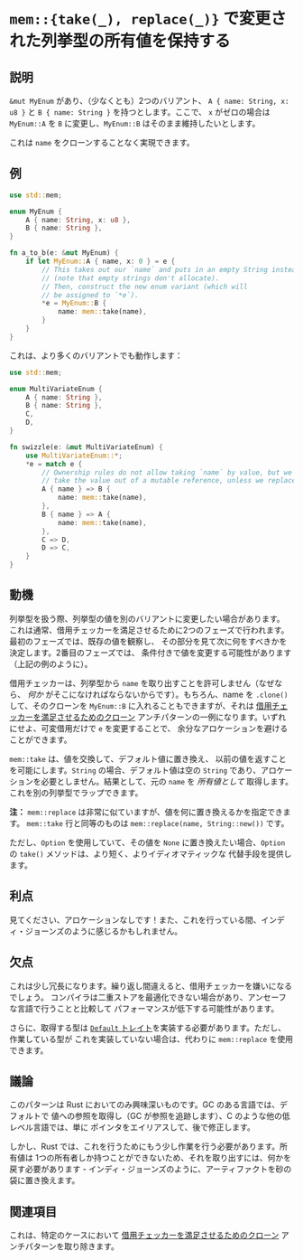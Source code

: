 # `mem::{take(_), replace(_)}` で変更された列挙型の所有値を保持する

## 説明

`&mut MyEnum` があり、（少なくとも）2つのバリアント、
`A { name: String, x: u8 }` と `B { name: String }` を持つとします。ここで、
`x` がゼロの場合は `MyEnum::A` を `B` に変更し、`MyEnum::B` はそのまま維持したいとします。

これは `name` をクローンすることなく実現できます。

## 例

```rust
use std::mem;

enum MyEnum {
    A { name: String, x: u8 },
    B { name: String },
}

fn a_to_b(e: &mut MyEnum) {
    if let MyEnum::A { name, x: 0 } = e {
        // This takes out our `name` and puts in an empty String instead
        // (note that empty strings don't allocate).
        // Then, construct the new enum variant (which will
        // be assigned to `*e`).
        *e = MyEnum::B {
            name: mem::take(name),
        }
    }
}
```

これは、より多くのバリアントでも動作します：

```rust
use std::mem;

enum MultiVariateEnum {
    A { name: String },
    B { name: String },
    C,
    D,
}

fn swizzle(e: &mut MultiVariateEnum) {
    use MultiVariateEnum::*;
    *e = match e {
        // Ownership rules do not allow taking `name` by value, but we cannot
        // take the value out of a mutable reference, unless we replace it:
        A { name } => B {
            name: mem::take(name),
        },
        B { name } => A {
            name: mem::take(name),
        },
        C => D,
        D => C,
    }
}
```

## 動機

列挙型を扱う際、列挙型の値を別のバリアントに変更したい場合があります。
これは通常、借用チェッカーを満足させるために2つのフェーズで行われます。最初のフェーズでは、既存の値を観察し、
その部分を見て次に何をすべきかを決定します。2番目のフェーズでは、
条件付きで値を変更する可能性があります（上記の例のように）。

借用チェッカーは、列挙型から `name` を取り出すことを許可しません（なぜなら、
*何か* がそこになければならないからです）。もちろん、name を `.clone()` して、そのクローンを
`MyEnum::B` に入れることもできますが、それは
[借用チェッカーを満足させるためのクローン](../anti_patterns/borrow_clone.md)
アンチパターンの一例になります。いずれにせよ、可変借用だけで `e` を変更することで、
余分なアロケーションを避けることができます。

`mem::take` は、値を交換して、デフォルト値に置き換え、
以前の値を返すことを可能にします。`String` の場合、デフォルト値は空の
`String` であり、アロケーションを必要としません。結果として、元の
`name` を *所有値として* 取得します。これを別の列挙型でラップできます。

**注：** `mem::replace` は非常に似ていますが、値を何に置き換えるかを指定できます。
`mem::take` 行と同等のものは
`mem::replace(name, String::new())` です。

ただし、`Option` を使用していて、その値を
`None` に置き換えたい場合、`Option` の `take()` メソッドは、より短く、よりイディオマティックな
代替手段を提供します。

## 利点

見てください、アロケーションなしです！また、これを行っている間、インディ・ジョーンズのように感じるかもしれません。

## 欠点

これは少し冗長になります。繰り返し間違えると、借用チェッカーを嫌いになるでしょう。
コンパイラは二重ストアを最適化できない場合があり、アンセーフな言語で行うことと比較して
パフォーマンスが低下する可能性があります。

さらに、取得する型は
[`Default` トレイト](./default.md)を実装する必要があります。ただし、作業している型が
これを実装していない場合は、代わりに `mem::replace` を使用できます。

## 議論

このパターンは Rust においてのみ興味深いものです。GC のある言語では、デフォルトで
値への参照を取得し（GC が参照を追跡します）、C のような他の低レベル言語では、単に
ポインタをエイリアスして、後で修正します。

しかし、Rust では、これを行うためにもう少し作業を行う必要があります。所有値は
1つの所有者しか持つことができないため、それを取り出すには、何かを戻す必要があります -
インディ・ジョーンズのように、アーティファクトを砂の袋に置き換えます。

## 関連項目

これは、特定のケースにおいて
[借用チェッカーを満足させるためのクローン](../anti_patterns/borrow_clone.md)
アンチパターンを取り除きます。

